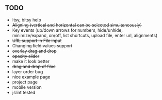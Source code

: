 ## TODO

* Itsy, bitsy help
* ~~Aligning (vertical and horizontal can be selected simultaneously)~~
* Key events (up/down arrows for numbers, hide/unhide, minimize/expand, on/off, list shortcuts, upload file, enter url, alignments)
* ~~URL support in File input~~
* ~~Changing field values support~~
* ~~overlay drag and drop~~
* ~~opacity slider~~
* make it look better
* ~~drag and drop of files~~
* layer order bug
* nice example page
* project page
* mobile version
* jslint tested
